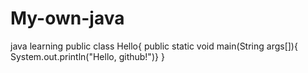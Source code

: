 # My-own-java
java learning
public class Hello{
    public static void main(String args[]){
        System.out.println("Hello, github!")}
        }
